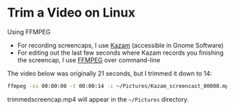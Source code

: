 # Trim a Video on Linux
Using FFMPEG

- For recording screencaps, I use [Kazam](https://directory.fsf.org/wiki/Kazam) (accessible in Gnome Software)
- For editing out the last few seconds where Kazam records you finishing the screencap, I use [FFMPEG](https://wiki.debian.org/ffmpeg) over command-line


The video below was originally 21 seconds, but I trimmed it down to 14:
```bash
ffmpeg -ss 00:00:00 -t 00:00:14 -i ~/Pictures/Kazam_screencast_00000.mp4 -async 1 -vcodec copy -acodec copy ~/Pictures/trimmedscreencap.mp4
```

trimmedscreencap.mp4 will appear in the `~/Pictures` directory.
